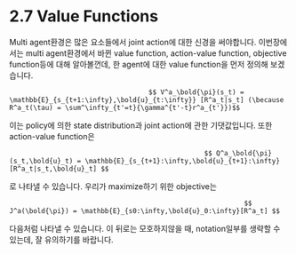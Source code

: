 # 2.7 Value Functions

Multi agent환경은 많은 요소들에서 joint action에 대한 신경을 써야합니다. 이번장에서는 multi agent환경에서 바뀐 value function, action-value function, objective function등에 대해 알아볼껀데, 한 agent에 대한 value function을 먼저 정의해 보겠습니다.

                                       $$ V^a_\bold{\pi}(s_t) = \mathbb{E}_{s_{t+1:\infty},\bold{u}_{t:\infty}} [R^a_t|s_t] (\because R^a_t(\tau) = \sum^\infty_{t'=t}{\gamma^{t'-t}r^a_{t'}})$$

이는 policy에 의한 state distribution과 joint action에 관한 기댓값입니다. 또한 action-value function은

                                                     $$ Q^a_\bold{\pi}(s_t,\bold{u}_t) = \mathbb{E}_{s_{t+1}:\infty,\bold{u}_{t+1}:\infty}[R^a_t|s_t,\bold{u}_t] $$

 로 나타낼 수 있습니다. 우리가 maximize하기 위한 objective는

                                                               $$ J^a(\bold{\pi}) = \mathbb{E}_{s0:\infty,\bold{u}_0:\infty}[R^a_t] $$

다음처럼 나타낼 수 있습니다. 이 뒤로는 모호하지않을 때, notation일부를 생략할 수 있는데, 잘 유의하기를 바랍니다.

